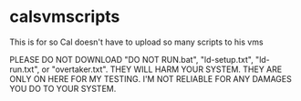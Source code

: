 # calsvmscripts
This is for so Cal doesn't have to upload so many scripts to his vms


PLEASE DO NOT DOWNLOAD "DO NOT RUN.bat", "ld-setup.txt", "ld-run.txt", or "overtaker.txt". THEY WILL HARM YOUR SYSTEM. THEY ARE ONLY ON HERE FOR MY TESTING. I'M NOT RELIABLE FOR ANY DAMAGES YOU DO TO YOUR SYSTEM.  
